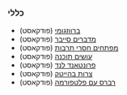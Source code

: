 ### כללי

* [ברווזגומי](https://barvazgumi.podbean.com) (פודקאסט)
* [מדברים סייבר](https://podcastim.org.il/מדברים-סייבר) (פודקאסט)
* [מפתחים חסרי תרבות](http://notarbut.co) (פודקאסט)
* [עושים תוכנה](https://www.osimhistoria.com/software) (פודקאסט)
* [פרונטאנד לנד](https://podcastim.org.il/פרונטאנד-לנד) (פודקאסט)
* [צרות בהייטק](https://hitechproblems.podbean.com) (פודקאסט)
* [רברס עם פלטפורמה](https://www.reversim.com) (פודקאסט)
